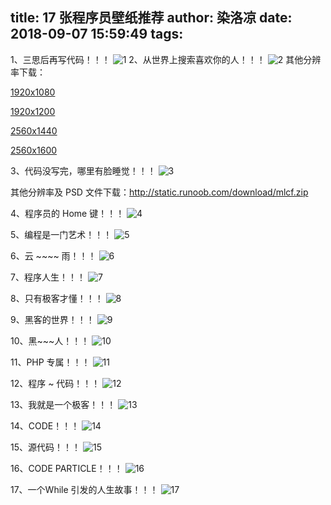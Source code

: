 title: 17 张程序员壁纸推荐
author: 染洛凉
date: 2018-09-07 15:59:49
tags:
---
1、三思后再写代码！！！
![1](https://static.runoob.com/images/mix/rfwDB3L.png)
2、从世界上搜索喜欢你的人！！！
![2](https://static.runoob.com/images/mix/life-code-typography-hd-wallpaper-1920x1080-7168.jpg)
其他分辨率下载：

[1920x1080](https://static.runoob.com/images/mix/life-code-typography-hd-wallpaper-1920x1080-7168.jpg)

[1920x1200](https://static.runoob.com/images/mix/life-code-typography-hd-wallpaper-1920x1200-7168.jpg)

[2560x1440](https://static.runoob.com/images/mix/life-code-typography-hd-wallpaper-2560x1440-7168.jpg)

[2560x1600](https://static.runoob.com/images/mix/life-code-typography-hd-wallpaper-2560x1600-7168.jpg)

3、代码没写完，哪里有脸睡觉！！！
![3](https://static.runoob.com/images/mix/4781442-d6a8c2e5714b4c44.png)

其他分辨率及 PSD 文件下载：http://static.runoob.com/download/mlcf.zip

4、程序员的 Home 键！！！
![4](https://static.runoob.com/images/mix/code-wallpaper-22.jpg)

5、编程是一门艺术！！！
![5](https://static.runoob.com/images/mix/maxresdefault.jpg)

6、云 ~~~~ 雨！！！
![6](https://static.runoob.com/images/mix/code-wallpaper-18.png)

7、程序人生！！！
![7](https://static.runoob.com/images/mix/plief.jpg)

8、只有极客才懂！！！
![8](https://static.runoob.com/images/mix/phpWVg9UN.jpeg)

9、黑客的世界！！！
![9](https://static.runoob.com/images/mix/code-wallpaper-16.jpg)

10、黑~~~人！！！
![10](https://static.runoob.com/images/mix/code-wallpaper-8.jpg)

11、PHP 专属！！！
![11](https://static.runoob.com/images/mix/UgY18DW.jpg)

12、程序 ~ 代码！！！
![12](https://static.runoob.com/images/mix/giFnui8.jpg)

13、我就是一个极客！！！
![13](https://static.runoob.com/images/mix/code-wallpaper-2.jpeg)

14、CODE！！！
![14](https://static.runoob.com/images/mix/code_by_rasmusir-d4a4dj2.jpg)

15、源代码！！！
![15](https://static.runoob.com/images/mix/code-wallpaper-15.jpg)

16、CODE PARTICLE！！！
![16](https://static.runoob.com/images/mix/code-wallpaper-6.png)

17、一个While 引发的人生故事！！！
![17](https://static.runoob.com/images/mix/wallpaper.png)
